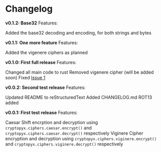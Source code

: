 # Changelog

**v0.1.2: Base32**
Features:

Added the base32 decoding and encoding, for both strings and bytes

**v0.1.1: One more feature**
Features:

Added the vigenere ciphers as planned

**v0.1.0: First full release**
Features:

Changed all main code to rust
Removed vigenere cipher (will be added soon)
Fixed [Issue 1](https://github.com/syan212/CryptoPyX/issues/1)

**v0.0.2: Second test release**
Features:

Updated README to reStructuredText
Added CHANGELOG.md
ROT13 added

**v0.0.1: First test release**
Features:

Caesar Shift encrption and decryption using `cryptopyx.ciphers.caesar.encrypt()` and `cryptopyx.ciphers.caesar.decrypt()` respectively
Viginere Cipher encryption and decryption using `cryptopyx.ciphers.viginere.encrypt()` and `cryptopyx.ciphers.viginere.decrypt()` respectively
